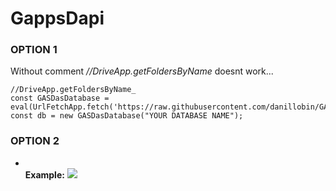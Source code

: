 # GappsDapi
### OPTION 1
Without comment _//DriveApp.getFoldersByName_ doesnt work...<br>
```
//DriveApp.getFoldersByName_
const GASDasDatabase = eval(UrlFetchApp.fetch('https://raw.githubusercontent.com/danillobin/GASasDatabase/main/index.js').getContentText());
const db = new GASDasDatabase("YOUR DATABASE NAME");
```
### OPTION 2
<ul>
<li>


  <br>
<b>Example:</b>
<picture>
  <source srcset="https://i.ibb.co/LSqJ2Y5/image.jpg">
  <img src="https://i.ibb.co/LSqJ2Y5/image.jpg">
</picture>
</li>
  </ul>
